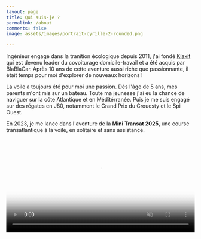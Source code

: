 ```yaml
---
layout: page
title: Qui suis-je ?
permalink: /about
comments: false
image: assets/images/portrait-cyrille-2-rounded.png

---
```


Ingénieur engagé dans la tranition écologique depuis 2011, j'ai fondé <a href="https://www.klaxit.com/" target="_blank">Klaxit</a> qui est devenu leader du covoiturage domicile-travail et a été acquis par BlaBlaCar. Après 10 ans de cette aventure aussi riche que passionnante, il était temps pour moi d'explorer de nouveaux horizons ! 

La voile a toujours été pour moi une passion. Dès l'âge de 5 ans, mes parents m'ont mis sur un bateau. Toute ma jeunesse j'ai eu la chance de naviguer sur la côte Atlantique et en Méditérranée. Puis je me suis engagé sur des régates en J80, notamment le Grand Prix du Crouesty et le Spi Ouest. 

En 2023, je me lance dans l'aventure de la **Mini Transat 2025**, une course transatlantique à la voile, en solitaire et sans assistance.

<div style="width: 100% !important" >
<video style="width: 100% !important" autoplay="" loop="" muted="" playsinline="" poster="https://static.s123-cdn-static.com/uploads/4985860/normal_6058c88e6733e-thumbnail.jpg">
    <source type="video/mp4" src="https://cdn-media.f-static.net/uploads/4985860/normal_6058c88e6733e.mp4">
</video>
</div>
